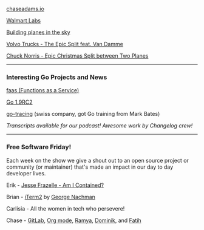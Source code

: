 
[chaseadams.io](https://chaseadams.io/)

[Walmart Labs](http://www.walmartlabs.com/)

[Building planes in the sky](https://www.youtube.com/watch?v=Y7XW-mewUm8)

[Volvo Trucks - The Epic Split feat. Van Damme](https://www.youtube.com/watch?v=M7FIvfx5J10)

[Chuck Norris - Epic Christmas Split between Two Planes](https://www.youtube.com/watch?v=LrRh1FWz5sY)


---

### Interesting Go Projects and News


[faas (Functions as a Service)](https://github.com/alexellis/faas)

[Go 1.9RC2](https://groups.google.com/forum/#!topic/golang-announce/lcUUfQalrr4)

[go-tracing](https://github.com/ricardo-ch/go-tracing) (swiss company, got Go training from Mark Bates)

*Transcripts available for our podcast! Awesome work by Changelog crew!*


---

### Free Software Friday!

Each week on the show we give a shout out to an open source project or community (or maintainer) that's made an impact in our day to day developer lives.


Erik - [Jesse Frazelle - Am I Contained?](https://github.com/jessfraz/amicontained)

Brian - [iTerm2](https://www.iterm2.com/) by [George Nachman](https://twitter.com/gnachman)

Carlisia - All the women in tech who persevere!

Chase - [GitLab](https://gitlab.com/), [Org mode](http://orgmode.org/), [Ramya](https://github.com/ramya-rao-a), [Dominik](https://github.com/dominikh), and [Fatih](https://github.com/fatih)